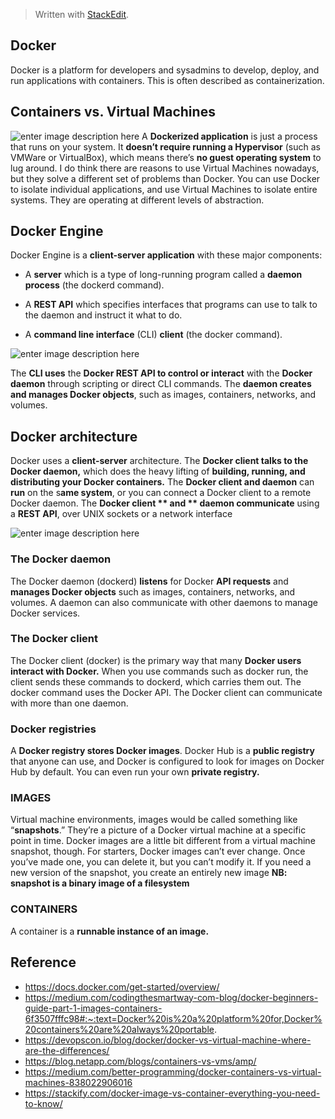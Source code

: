 > Written with [StackEdit](https://stackedit.io/).
## Docker 
Docker is a platform for developers and sysadmins to develop, deploy, and run applications with containers. This is often described as containerization. 

## Containers vs. Virtual Machines
![enter image description here](https://www.itgratis.com/wp-content/uploads/2018/03/docker.jpg)
A **Dockerized application** is just a process that runs on your system. It **doesn’t require running a Hypervisor** (such as VMWare or VirtualBox), which means there’s **no guest operating system** to lug around. I do think there are reasons to use Virtual Machines nowadays, but they solve a different set of problems than Docker. You can use Docker to isolate individual applications, and use Virtual Machines to isolate entire systems. They are operating at different levels of abstraction.

## Docker Engine
Docker Engine is a **client-server application** with these major components:

- A **server** which is a type of long-running program called a **daemon process** (the dockerd command).

- A **REST API** which specifies interfaces that programs can use to talk to the daemon and instruct it what to do.

- A **command line interface** (CLI) **client** (the docker command).

![enter image description here](https://docs.docker.com/engine/images/engine-components-flow.png)

The **CLI uses** the **Docker REST API to control or interact** with the **Docker daemon** through scripting or direct CLI commands. The **daemon creates and manages Docker objects**, such as images, containers, networks, and volumes.

## Docker architecture
Docker uses a **client-server** architecture. The **Docker client talks to the Docker daemon,** which does the heavy lifting of **building, running, and distributing your Docker containers.** The **Docker client and daemon** can **run** on the s**ame system**, or you can connect a Docker client to a remote Docker daemon. The **Docker client ** and ** daemon communicate** using a **REST API**, over UNIX sockets or a network interface

![enter image description here](https://docs.docker.com/engine/images/architecture.svg)
  ### The Docker daemon
The Docker daemon (dockerd) **listens** for Docker **API requests** and **manages Docker objects** such as images, containers, networks, and volumes. A daemon can also communicate with other daemons to manage Docker services.
### The Docker client
The Docker client (docker) is the primary way that many **Docker users interact with Docker.** When you use commands such as docker run, the client sends these commands to dockerd, which carries them out. The docker command uses the Docker API. The Docker client can communicate with more than one daemon.
### Docker registries
A **Docker registry stores Docker images**. Docker Hub is a **public registry** that anyone can use, and Docker is configured to look for images on Docker Hub by default. You can even run your own **private registry.**
### IMAGES
Virtual machine environments, images would be called something like “**snapshots**.” They’re a picture of a Docker virtual machine at a specific point in time. Docker images are a little bit different from a virtual machine snapshot, though. For starters, Docker images can’t ever change. Once you’ve made one, you can delete it, but you can’t modify it. If you need a new version of the snapshot, you create an entirely new image
**NB: snapshot is a binary image of a filesystem**

### CONTAINERS
A container is a **runnable instance of an image.**

## Reference 
- https://docs.docker.com/get-started/overview/
- https://medium.com/codingthesmartway-com-blog/docker-beginners-guide-part-1-images-containers-6f3507fffc98#:~:text=Docker%20is%20a%20platform%20for,Docker%20containers%20are%20always%20portable.
- https://devopscon.io/blog/docker/docker-vs-virtual-machine-where-are-the-differences/
- https://blog.netapp.com/blogs/containers-vs-vms/amp/
- https://medium.com/better-programming/docker-containers-vs-virtual-machines-838022906016
- https://stackify.com/docker-image-vs-container-everything-you-need-to-know/
<!--stackedit_data:
eyJoaXN0b3J5IjpbLTgxODk3NDQxNSwtODg0MjMxMTAwLDE3Nj
UzMDIxMzYsNTUxOTM5ODQxLDgzMjczOTk3MywtODExMDEzOTMx
LDg0MjY4OTg3MiwxMDU2ODE5MDA5LC0xMjM5NDg4MjIwLDYxOT
Q1OTQxNCwtOTQ3MDI5MjcwLC0xMzA1Mjc2NjMyLDI2OTc1NDY5
LC0yMDk5NzM5NDc0LC01MDMzNDMxNzIsMjA3NzU4MTcxOCw3Mz
A5OTgxMTZdfQ==
-->